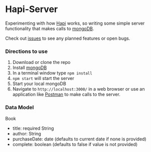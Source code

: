# Hapi-Server

Experimenting with how [Hapi](https://hapijs.com/) works, so writing some simple server functionality that makes calls to [mongoDB](https://www.mongodb.com/).

Check out [issues](https://github.com/deeheber/hapi-server/issues) to see any planned features or open bugs.

### Directions to use
1. Download or clone the repo
2. Install [mongoDB](https://www.mongodb.com/)
3. In a terminal window type `npm install`
4. `npm start` will start the server 
5. Start your local mongoDB
5. Navigate to `http://localhost:3000/` in a web browser or use an application like [Postman](https://www.getpostman.com/) to make calls to the server.

### Data Model
Book
  - title: required String
  - author: String
  - purchaseDate: date (defaults to current date if none is provided)
  - complete: boolean (defaults to false if value is not provided)
